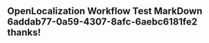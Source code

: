 <properties
ms.topic="hero-topic"
ms.test1="hero-topic"
ms.test2="test"/>

## OpenLocalization Workflow Test MarkDown 6addab77-0a59-4307-8afc-6aebc6181fe2 thanks!
